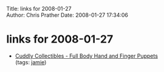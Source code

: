 Title: links for 2008-01-27  
Author: Chris Prather
Date: 2008-01-27 17:34:06

# links for 2008-01-27
<ul class="delicious">
	<li>
		<div class="delicious-link"><a href="http://www.cuddlycollectibles.com/puppets.htm">Cuddly Collectibles - Full Body Hand and Finger Puppets</a></div>
		<div class="delicious-tags">(tags: <a href="http://del.icio.us/perigrin/jamie">jamie</a>)</div>
	</li>
</ul>


